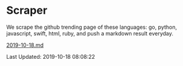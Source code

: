 # Scraper

We scrape the github trending page of these languages: go, python, javascript, swift, html, ruby, and push a markdown result everyday.

[2019-10-18.md](https://github.com/henson/Scraper/blob/master/2019-10-18.md)

Last Updated: 2019-10-18 08:08:22